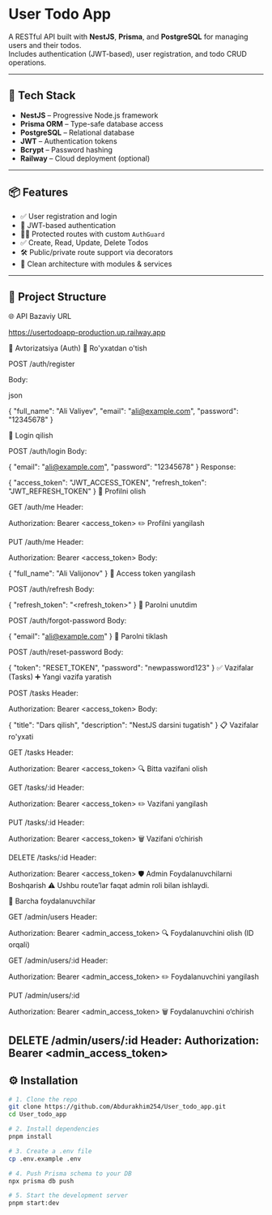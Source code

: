 # User Todo App

A RESTful API built with **NestJS**, **Prisma**, and **PostgreSQL** for managing users and their todos.  
Includes authentication (JWT-based), user registration, and todo CRUD operations.

---

## 🚀 Tech Stack

- **NestJS** – Progressive Node.js framework
- **Prisma ORM** – Type-safe database access
- **PostgreSQL** – Relational database
- **JWT** – Authentication tokens
- **Bcrypt** – Password hashing
- **Railway** – Cloud deployment (optional)

---

## 📦 Features

- ✅ User registration and login
- 🔐 JWT-based authentication
- 🧑‍💻 Protected routes with custom `AuthGuard`
- ✅ Create, Read, Update, Delete Todos
- 🛠 Public/private route support via decorators
- 📄 Clean architecture with modules & services

---

## 📁 Project Structure

🌐 API Bazaviy URL

https://usertodoapp-production.up.railway.app


🔐 Avtorizatsiya (Auth)
📝 Ro'yxatdan o'tish

POST /auth/register


Body:

json

{
  "full_name": "Ali Valiyev",
  "email": "ali@example.com",
  "password": "12345678"
}


🔑 Login qilish

POST /auth/login
Body:

{
  "email": "ali@example.com",
  "password": "12345678"
}
Response:

{
  "access_token": "JWT_ACCESS_TOKEN",
  "refresh_token": "JWT_REFRESH_TOKEN"
}
👤 Profilni olish

GET /auth/me
Header:

Authorization: Bearer <access_token>
✏️ Profilni yangilash

PUT /auth/me
Header:


Authorization: Bearer <access_token>
Body:

{
  "full_name": "Ali Valijonov"
}
🔄 Access token yangilash

POST /auth/refresh
Body:

{
  "refresh_token": "<refresh_token>"
}
🔐 Parolni unutdim

POST /auth/forgot-password
Body:

{
  "email": "ali@example.com"
}
🔁 Parolni tiklash

POST /auth/reset-password
Body:

{
  "token": "RESET_TOKEN",
  "password": "newpassword123"
}
✅ Vazifalar (Tasks)
➕ Yangi vazifa yaratish

POST /tasks
Header:

Authorization: Bearer <access_token>
Body:

{
  "title": "Dars qilish",
  "description": "NestJS darsini tugatish"
}
📋 Vazifalar ro'yxati

GET /tasks
Header:

Authorization: Bearer <access_token>
🔍 Bitta vazifani olish

GET /tasks/:id
Header:

Authorization: Bearer <access_token>
✏️ Vazifani yangilash

PUT /tasks/:id
Header:

Authorization: Bearer <access_token>
🗑 Vazifani o‘chirish

DELETE /tasks/:id
Header:

Authorization: Bearer <access_token>
🛡 Admin Foydalanuvchilarni Boshqarish
⚠️ Ushbu route’lar faqat admin roli bilan ishlaydi.

👥 Barcha foydalanuvchilar

GET /admin/users
Header:

Authorization: Bearer <admin_access_token>
🔍 Foydalanuvchini olish (ID orqali)

GET /admin/users/:id
Header:

Authorization: Bearer <admin_access_token>
✏️ Foydalanuvchini yangilash

PUT /admin/users/:id

Authorization: Bearer <admin_access_token>
🗑 Foydalanuvchini o‘chirish

DELETE /admin/users/:id
Header:
Authorization: Bearer <admin_access_token>
---

## ⚙️ Installation

```bash
# 1. Clone the repo
git clone https://github.com/Abdurakhim254/User_todo_app.git
cd User_todo_app

# 2. Install dependencies
pnpm install

# 3. Create a .env file
cp .env.example .env

# 4. Push Prisma schema to your DB
npx prisma db push

# 5. Start the development server
pnpm start:dev